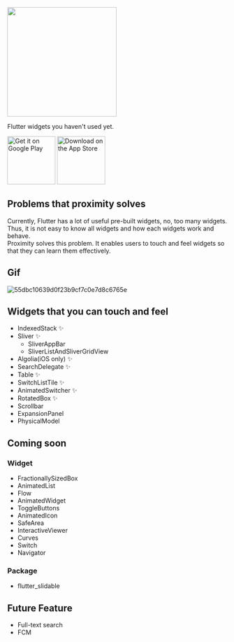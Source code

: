 <img src="https://user-images.githubusercontent.com/28733986/116833526-a2679780-abf4-11eb-9bdf-94c46381f26b.png" height="250">

Flutter widgets you haven't used yet.

<a href='https://play.google.com/store/apps/details?id=com.flutterproximity&pcampaignid=pcampaignidMKT-Other-global-all-co-prtnr-py-PartBadge-Mar2515-1'><img alt='Get it on Google Play' src='https://user-images.githubusercontent.com/28733986/116828704-52300b80-abdb-11eb-8c7a-ac6af4596641.png'  height="110"/></a>
<a href='https://apps.apple.com/us/app/futter-proximity/id1565428569'><img alt='Download on the App Store' src='https://user-images.githubusercontent.com/28733986/116828669-185f0500-abdb-11eb-95e3-c2eea824113a.png'  height="110"/></a>

## Problems that proximity solves

Currently, Flutter has a lot of useful pre-built widgets, no, too many widgets.  
Thus, it is not easy to know all widgets and how each widgets work and behave.  
Proximity solves this problem. It enables users to touch and feel widgets so that they can learn them effectively.

## Gif

![55dbc10639d0f23b9cf7c0e7d8c6765e](https://user-images.githubusercontent.com/28733986/116259353-b05e8800-a7b0-11eb-8a50-a1cb05ebcb39.gif)

## Widgets that you can touch and feel

- IndexedStack ✨
- Sliver ✨
  - SliverAppBar
  - SliverListAndSliverGridView
- Algolia(iOS only) ✨
- SearchDelegate ✨
- Table ✨
- SwitchListTile ✨
- AnimatedSwitcher ✨
- RotatedBox ✨
- Scrollbar
- ExpansionPanel
- PhysicalModel

## Coming soon

### Widget

- FractionallySizedBox
- AnimatedList
- Flow
- AnimatedWidget
- ToggleButtons
- AnimatedIcon
- SafeArea
- InteractiveViewer
- Curves
- Switch
- Navigator

### Package

- flutter_slidable

## Future Feature

- Full-text search
- FCM
